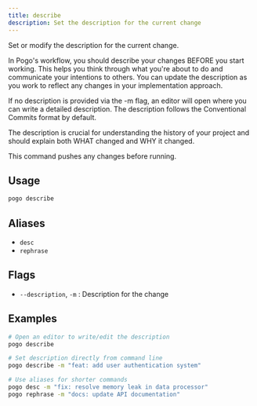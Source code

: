 ```yaml
---
title: describe
description: Set the description for the current change
---
```


Set or modify the description for the current change.

In Pogo's workflow, you should describe your changes BEFORE you start working.
This helps you think through what you're about to do and communicate your
intentions to others. You can update the description as you work to reflect
any changes in your implementation approach.

If no description is provided via the -m flag, an editor will open where you
can write a detailed description. The description follows the Conventional
Commits format by default.

The description is crucial for understanding the history of your project and
should explain both WHAT changed and WHY it changed.

This command pushes any changes before running.

## Usage

```bash
pogo describe
```

## Aliases

- `desc`
- `rephrase`

## Flags

- `--description`, `-m` <string>: Description for the change

## Examples

```bash
# Open an editor to write/edit the description
pogo describe

# Set description directly from command line
pogo describe -m "feat: add user authentication system"

# Use aliases for shorter commands
pogo desc -m "fix: resolve memory leak in data processor"
pogo rephrase -m "docs: update API documentation"
```

